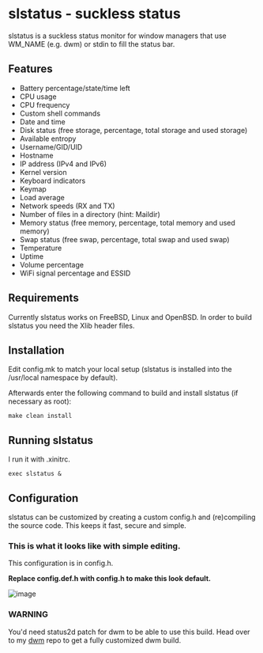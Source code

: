 # slstatus - suckless status

slstatus is a suckless status monitor for window managers that use WM_NAME
(e.g. dwm) or stdin to fill the status bar.

## Features

- Battery percentage/state/time left
- CPU usage
- CPU frequency
- Custom shell commands
- Date and time
- Disk status (free storage, percentage, total storage and used storage)
- Available entropy
- Username/GID/UID
- Hostname
- IP address (IPv4 and IPv6)
- Kernel version
- Keyboard indicators
- Keymap
- Load average
- Network speeds (RX and TX)
- Number of files in a directory (hint: Maildir)
- Memory status (free memory, percentage, total memory and used memory)
- Swap status (free swap, percentage, total swap and used swap)
- Temperature
- Uptime
- Volume percentage
- WiFi signal percentage and ESSID

## Requirements

Currently slstatus works on FreeBSD, Linux and OpenBSD.
In order to build slstatus you need the Xlib header files.

## Installation

Edit config.mk to match your local setup (slstatus is installed into the
/usr/local namespace by default).

Afterwards enter the following command to build and install slstatus (if
necessary as root):

    make clean install

## Running slstatus

I run it with .xinitrc.

`exec slstatus &` 

## Configuration

slstatus can be customized by creating a custom config.h and (re)compiling the
source code. This keeps it fast, secure and simple.

### This is what it looks like with simple editing.

This configuration is in config.h. 

**Replace config.def.h with config.h to make this look default.**

![image](https://github.com/razzat008/slstatus/assets/93041325/b27daa6a-4bc9-4571-b523-5e9d3a703fe1)

### WARNING

 You'd need status2d patch for dwm to be able to use this build.
 Head over to my [dwm](https://github.com/razzat008/dwm/) repo to get a fully customized dwm build. 
